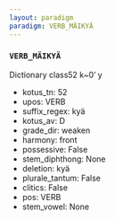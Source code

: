 ```yaml
---
layout: paradigm
paradigm: VERB_MÄIKYÄ
---
```

### ` VERB_MÄIKYÄ `

Dictionary class52 k~0’ y
* kotus_tn: 52
* upos: VERB
* suffix_regex: kyä
* kotus_av: D
* grade_dir: weaken
* harmony: front
* possessive: False
* stem_diphthong: None
* deletion: kyä
* plurale_tantum: False
* clitics: False
* pos: VERB
* stem_vowel: None
